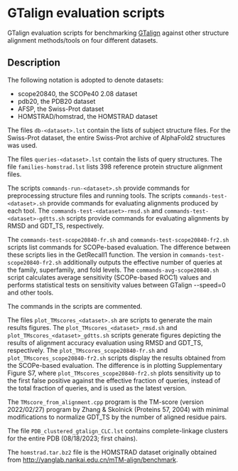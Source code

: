 # GTalign evaluation scripts

GTalign evaluation scripts for benchmarking [GTalign](https://github.com/minmarg/gtalign_alpha) 
against other structure alignment methods/tools on four different datasets. 

## Description

The following notation is adopted to denote datasets: 

  * scope20840, the SCOPe40 2.08 dataset
  * pdb20, the PDB20 dataset
  * AFSP, the Swiss-Prot dataset
  * HOMSTRAD/homstrad, the HOMSTRAD dataset

The files `db-<dataset>.lst` contain the lists of subject structure files. For the Swiss-Prot dataset, the entire Swiss-Prot archive of AlphaFold2 structures was used. 

The files `queries-<dataset>.lst` contain the lists of query structures. The file `families-homstrad.lst` lists 398 reference protein structure alignment files.

The scripts `commands-run-<dataset>.sh` provide commands for preprocessing structure files and running tools.
The scripts `commands-test-<dataset>.sh` provide commands for evaluating alignments produced by each tool.
The `commands-test-<dataset>-rmsd.sh` and `commands-test-<dataset>-gdtts.sh` scripts provide commands for evaluating alignments by RMSD and GDT\_TS, respectively.

The `commands-test-scope20840-fr.sh` and `commands-test-scope20840-fr2.sh` scripts list commands for SCOPe-based evaluation. The difference between these scripts lies in the GetRecall1 function. The version in `commands-test-scope20840-fr2.sh` additionally outputs the effective number of queries at the family, superfamily, and fold levels.
The `commands-avg-scope20840.sh` script calculates average sensitivity (SCOPe-based ROC1) values and performs statistical tests on sensitivity values between GTalign --speed=0 and other tools.

The commands in the scripts are commented.

The files `plot_TMscores_<dataset>.sh` are scripts to generate the main results figures.
The `plot_TMscores_<dataset>_rmsd.sh` and `plot_TMscores_<dataset>_gdtts.sh` scripts generate figures depicting the results of alignment accuracy evaluation using RMSD and GDT\_TS, respectively.
The `plot_TMscores_scope20840-fr.sh` and `plot_TMscores_scope20840-fr2.sh` scripts display the results obtained from the SCOPe-based evaluation. The difference is in plotting Supplementary Figure S7, where `plot_TMscores_scope20840-fr2.sh` plots sensitivity up to the first false positive against the effective fraction of queries, instead of the total fraction of queries, and is used as the latest version.

The `TMscore_from_alignment.cpp` program is the TM-score (version 2022/02/27) program by Zhang & Skolnick (Proteins 57, 2004) with minimal modifications to normalize GDT\_TS by the number of aligned residue pairs.

The file `PDB_clustered_gtalign_CLC.lst` contains complete-linkage clusters for the entire PDB (08/18/2023; first chains).

The `homstrad.tar.bz2` file is the HOMSTRAD dataset originally obtained from http://yanglab.nankai.edu.cn/mTM-align/benchmark.
